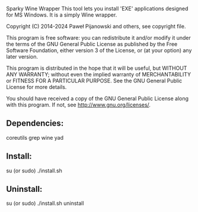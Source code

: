 Sparky Wine Wrapper
This tool lets you install 'EXE' applications designed for MS Windows. It is a simply Wine wrapper.

Copyright (C) 2014-2024 Paweł Pijanowski and others, see copyright file.

This program is free software: you can redistribute it and/or modify
it under the terms of the GNU General Public License as published by
the Free Software Foundation, either version 3 of the License, or
(at your option) any later version.

This program is distributed in the hope that it will be useful,
but WITHOUT ANY WARRANTY; without even the implied warranty of
MERCHANTABILITY or FITNESS FOR A PARTICULAR PURPOSE.  See the
GNU General Public License for more details.

You should have received a copy of the GNU General Public License
along with this program.  If not, see <http://www.gnu.org/licenses/>.

Dependencies:
-------------
coreutils
grep
wine
yad

Install:
-------------
su (or sudo) 
./install.sh

Uninstall:
-------------
su (or sudo)
./install.sh uninstall
